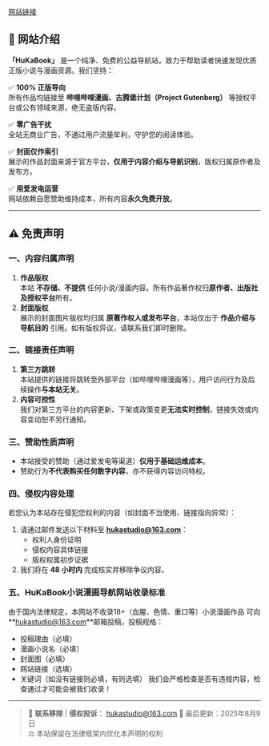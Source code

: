 [网站链接](http://foxbook.logarh.xyz)

## 🚀 网站介绍

**「HuKaBook」** 是一个纯净、免费的公益导航站，致力于帮助读者快速发现优质正版小说与漫画资源。我们坚持：

✅ **100% 正版导向**  
所有作品均链接至 **哔哩哔哩漫画、古腾堡计划（Project Gutenberg）** 等授权平台或公有领域来源，绝无盗版内容。

✅ **零广告干扰**  
全站无商业广告，不通过用户流量牟利，守护您的阅读体验。

✅ **封面仅作索引**  
展示的作品封面来源于官方平台，**仅用于内容介绍与导航识别**，版权归属原作者及发布方。

✅ **用爱发电运营**  
网站依赖自愿赞助维持成本，所有内容**永久免费开放**。

---

## ⚠️ 免责声明

### 一、内容归属声明
1.  **作品版权**  
    本站 **不存储、不提供** 任何小说/漫画内容。所有作品著作权归**原作者、出版社及授权平台**所有。
2.  **封面版权**  
    展示的封面图片版权均归属 **原著作权人或发布平台**，本站仅出于 **作品介绍与导航目的** 引用。如有版权异议，请联系我们即时删除。

### 二、链接责任声明
1.  **第三方跳转**  
    本站提供的链接将跳转至外部平台（如哔哩哔哩漫画等），用户访问行为及后续操作**与本站无关**。
2.  **内容可控性**  
    我们对第三方平台的内容更新、下架或政策变更**无法实时控制**，链接失效或内容变动恕不另行通知。

### 三、赞助性质声明
- 本站接受的赞助（通过爱发电等渠道）**仅用于基础运维成本**。
- 赞助行为**不代表购买任何数字内容**，亦不获得内容访问特权。

### 四、侵权内容处理
若您认为本站存在侵犯您权利的内容（如封面不当使用、链接指向异常）：
1. 请通过邮件发送以下材料至 **<hukastudio@163.com>**：  
   - 权利人身份证明  
   - 侵权内容具体链接  
   - 版权权属初步证据  
2. 我们将在 **48 小时内** 完成核实并移除争议内容。

### 五、HuKaBook小说漫画导航网站收录标准
由于国内法律规定，本网站不收录18+（血腥、色情、重口等）小说漫画作品
可向 **<hukastudio@163.com>**邮箱投稿，投稿规格：
 - 投稿理由（必填）
 - 漫画小说名（必填）
 - 封面图（必填）
 - 网站链接（选填）
 - 关键词（如没有链接则必填，有则选填）
我们会严格检查是否有违规内容，检查通过才可能会被我们收录！

---

> 📮 **联系移除** | **侵权投诉**：
hukastudio@163.com
> 📅 最后更新：2025年8月9日  
> ⚖️ 本站保留在法律框架内优化本声明的权利

